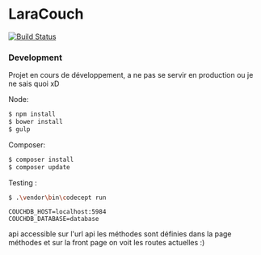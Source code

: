 # LaraCouch

[![Build Status](https://travis-ci.org/Bouhnosaure/larapicouch.svg)](https://travis-ci.org/Bouhnosaure/larapicouch)

### Development

Projet en cours de développement, a ne pas se servir en production ou je ne sais quoi xD 

Node:
```sh
$ npm install
$ bower install
$ gulp
```

Composer:
```sh
$ composer install
$ composer update
```



Testing :
```sh
$ .\vendor\bin\codecept run
```

```properties
COUCHDB_HOST=localhost:5984
COUCHDB_DATABASE=database
```

api accessible sur l'url api
les méthodes sont définies dans la page méthodes et sur la front page on voit les routes actuelles :) 


